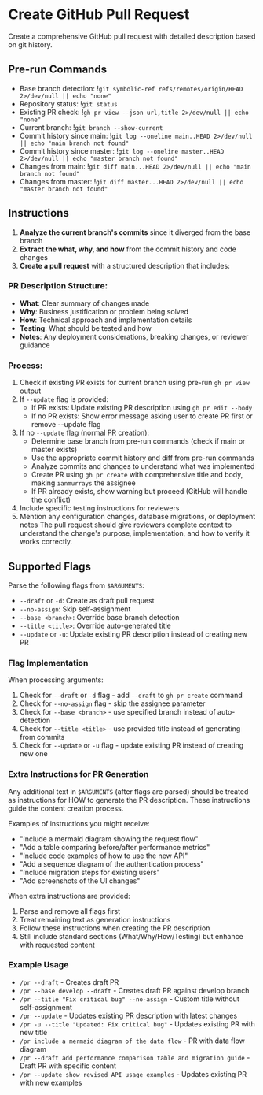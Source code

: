 # Create GitHub Pull Request

Create a comprehensive GitHub pull request with detailed description based on git history.

## Pre-run Commands

- Base branch detection: !`git symbolic-ref refs/remotes/origin/HEAD 2>/dev/null || echo "none"`
- Repository status: !`git status`
- Existing PR check: !`gh pr view --json url,title 2>/dev/null || echo "none"`
- Current branch: !`git branch --show-current`
- Commit history since main: !`git log --oneline main..HEAD 2>/dev/null || echo "main branch not found"`
- Commit history since master: !`git log --oneline master..HEAD 2>/dev/null || echo "master branch not found"`
- Changes from main: !`git diff main...HEAD 2>/dev/null || echo "main branch not found"`
- Changes from master: !`git diff master...HEAD 2>/dev/null || echo "master branch not found"`

## Instructions

1. **Analyze the current branch's commits** since it diverged from the base branch
2. **Extract the what, why, and how** from the commit history and code changes
3. **Create a pull request** with a structured description that includes:

### PR Description Structure:
- **What**: Clear summary of changes made
- **Why**: Business justification or problem being solved
- **How**: Technical approach and implementation details
- **Testing**: What should be tested and how
- **Notes**: Any deployment considerations, breaking changes, or reviewer guidance

### Process:
1. Check if existing PR exists for current branch using pre-run `gh pr view` output
2. If `--update` flag is provided:
   - If PR exists: Update existing PR description using `gh pr edit --body`
   - If no PR exists: Show error message asking user to create PR first or remove --update flag
3. If no `--update` flag (normal PR creation):
   - Determine base branch from pre-run commands (check if main or master exists)
   - Use the appropriate commit history and diff from pre-run commands
   - Analyze commits and changes to understand what was implemented
   - Create PR using `gh pr create` with comprehensive title and body, making `ianmurrays` the assignee
   - If PR already exists, show warning but proceed (GitHub will handle the conflict)
4. Include specific testing instructions for reviewers  
5. Mention any configuration changes, database migrations, or deployment notes
The pull request should give reviewers complete context to understand the change's purpose, implementation, and how to verify it works correctly.

## Supported Flags

Parse the following flags from `$ARGUMENTS`:

- `--draft` or `-d`: Create as draft pull request
- `--no-assign`: Skip self-assignment
- `--base <branch>`: Override base branch detection
- `--title <title>`: Override auto-generated title
- `--update` or `-u`: Update existing PR description instead of creating new PR

### Flag Implementation

When processing arguments:
1. Check for `--draft` or `-d` flag - add `--draft` to `gh pr create` command
2. Check for `--no-assign` flag - skip the assignee parameter
3. Check for `--base <branch>` - use specified branch instead of auto-detection
4. Check for `--title <title>` - use provided title instead of generating from commits
5. Check for `--update` or `-u` flag - update existing PR instead of creating new one

### Extra Instructions for PR Generation

Any additional text in `$ARGUMENTS` (after flags are parsed) should be treated as instructions for HOW to generate the PR description. These instructions guide the content creation process.

Examples of instructions you might receive:
- "Include a mermaid diagram showing the request flow"
- "Add a table comparing before/after performance metrics"
- "Include code examples of how to use the new API"
- "Add a sequence diagram of the authentication process"
- "Include migration steps for existing users"
- "Add screenshots of the UI changes"

When extra instructions are provided:
1. Parse and remove all flags first
2. Treat remaining text as generation instructions
3. Follow these instructions when creating the PR description
4. Still include standard sections (What/Why/How/Testing) but enhance with requested content

### Example Usage
- `/pr --draft` - Creates draft PR
- `/pr --base develop --draft` - Creates draft PR against develop branch
- `/pr --title "Fix critical bug" --no-assign` - Custom title without self-assignment
- `/pr --update` - Updates existing PR description with latest changes
- `/pr -u --title "Updated: Fix critical bug"` - Updates existing PR with new title
- `/pr include a mermaid diagram of the data flow` - PR with data flow diagram
- `/pr --draft add performance comparison table and migration guide` - Draft PR with specific content
- `/pr --update show revised API usage examples` - Updates existing PR with new examples
